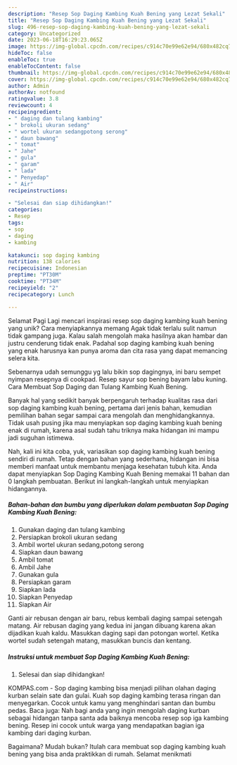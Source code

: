 ```yaml
---
description: "Resep Sop Daging Kambing Kuah Bening yang Lezat Sekali"
title: "Resep Sop Daging Kambing Kuah Bening yang Lezat Sekali"
slug: 496-resep-sop-daging-kambing-kuah-bening-yang-lezat-sekali
category: Uncategorized
date: 2023-06-18T16:29:23.065Z
image: https://img-global.cpcdn.com/recipes/c914c70e99e62e94/680x482cq70/sop-daging-kambing-kuah-bening-foto-resep-utama.jpg
hideToc: false
enableToc: true
enableTocContent: false
thumbnail: https://img-global.cpcdn.com/recipes/c914c70e99e62e94/680x482cq70/sop-daging-kambing-kuah-bening-foto-resep-utama.jpg
cover: https://img-global.cpcdn.com/recipes/c914c70e99e62e94/680x482cq70/sop-daging-kambing-kuah-bening-foto-resep-utama.jpg
author: Admin
authorAv: notfound
ratingvalue: 3.8
reviewcount: 4
recipeingredient:
- " daging dan tulang kambing"
- " brokoli ukuran sedang"
- " wortel ukuran sedangpotong serong"
- " daun bawang"
- " tomat"
- " Jahe"
- " gula"
- " garam"
- " lada"
- " Penyedap"
- " Air"
recipeinstructions:

- "Selesai dan siap dihidangkan!"
categories:
- Resep
tags:
- sop
- daging
- kambing

katakunci: sop daging kambing 
nutrition: 138 calories
recipecuisine: Indonesian
preptime: "PT30M"
cooktime: "PT34M"
recipeyield: "2"
recipecategory: Lunch

---
```



Selamat Pagi Lagi mencari inspirasi resep sop daging kambing kuah bening yang unik? Cara menyiapkannya memang Agak tidak terlalu sulit namun tidak gampang juga. Kalau salah mengolah maka hasilnya akan hambar dan justru cenderung tidak enak. Padahal sop daging kambing kuah bening yang enak harusnya kan punya aroma dan cita rasa yang dapat memancing selera kita.


Sebenarnya udah semunggu yg lalu bikin sop dagingnya, ini baru sempet nyimpan resepnya di cookpad. Resep sayur sop bening bayam labu kuning. Cara Membuat Sop Daging dan Tulang Kambing Kuah Bening.

Banyak hal yang sedikit banyak berpengaruh terhadap kualitas rasa dari sop daging kambing kuah bening, pertama dari jenis bahan, kemudian pemilihan bahan segar sampai cara mengolah dan menghidangkannya. Tidak usah pusing jika mau menyiapkan sop daging kambing kuah bening enak di rumah, karena asal sudah tahu triknya maka hidangan ini mampu jadi suguhan istimewa.


Nah, kali ini kita coba, yuk, variasikan sop daging kambing kuah bening sendiri di rumah. Tetap dengan bahan yang sederhana, hidangan ini bisa memberi manfaat untuk membantu menjaga kesehatan tubuh kita. Anda dapat menyiapkan Sop Daging Kambing Kuah Bening memakai 11 bahan dan 0 langkah pembuatan. Berikut ini langkah-langkah untuk menyiapkan hidangannya.

<!--inarticleads1-->

##### Bahan-bahan dan bumbu yang diperlukan dalam pembuatan Sop Daging Kambing Kuah Bening:

1. Gunakan  daging dan tulang kambing
1. Persiapkan  brokoli ukuran sedang
1. Ambil  wortel ukuran sedang,potong serong
1. Siapkan  daun bawang
1. Ambil  tomat
1. Ambil  Jahe
1. Gunakan  gula
1. Persiapkan  garam
1. Siapkan  lada
1. Siapkan  Penyedap
1. Siapkan  Air


Ganti air rebusan dengan air baru, rebus kembali daging sampai setengah matang. Air rebusan daging yang kedua ini jangan dibuang karena akan dijadikan kuah kaldu. Masukkan daging sapi dan potongan wortel. Ketika wortel sudah setengah matang, masukkan buncis dan kentang. 

<!--inarticleads2-->

##### Instruksi untuk membuat Sop Daging Kambing Kuah Bening:


1. Selesai dan siap dihidangkan!

KOMPAS.com - Sop daging kambing bisa menjadi pilihan olahan daging kurban selain sate dan gulai. Kuah sop daging kambing terasa ringan dan menyegarkan. Cocok untuk kamu yang menghindari santan dan bumbu pedas. Baca juga: Nah bagi anda yang ingin mengolah daging kurban sebagai hidangan tanpa santa ada baiknya mencoba resep sop iga kambing bening. Resep ini cocok untuk warga yang mendapatkan bagian iga kambing dari daging kurban. 

Bagaimana? Mudah bukan? Itulah cara membuat sop daging kambing kuah bening yang bisa anda praktikkan di rumah. Selamat menikmati
